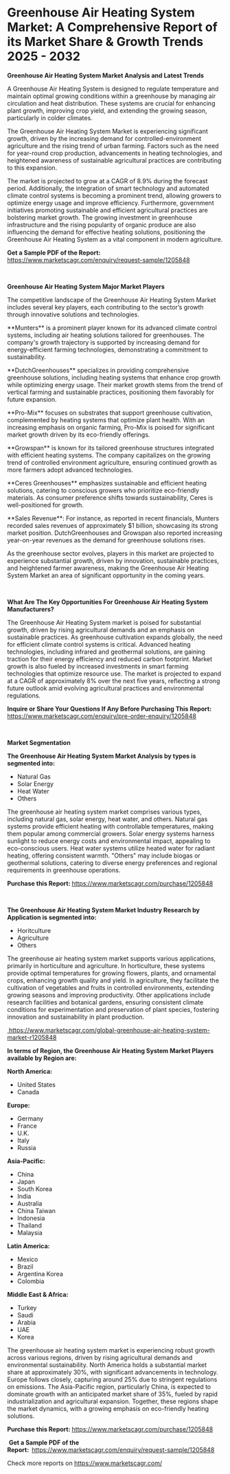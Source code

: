 <p><h1>Greenhouse Air Heating System Market: A Comprehensive Report of its Market Share & Growth Trends 2025 - 2032</h1></p><p><strong>Greenhouse Air Heating System Market Analysis and Latest Trends</strong></p>
<p><p>A Greenhouse Air Heating System is designed to regulate temperature and maintain optimal growing conditions within a greenhouse by managing air circulation and heat distribution. These systems are crucial for enhancing plant growth, improving crop yield, and extending the growing season, particularly in colder climates. </p><p>The Greenhouse Air Heating System Market is experiencing significant growth, driven by the increasing demand for controlled-environment agriculture and the rising trend of urban farming. Factors such as the need for year-round crop production, advancements in heating technologies, and heightened awareness of sustainable agricultural practices are contributing to this expansion. </p><p>The market is projected to grow at a CAGR of 8.9% during the forecast period. Additionally, the integration of smart technology and automated climate control systems is becoming a prominent trend, allowing growers to optimize energy usage and improve efficiency. Furthermore, government initiatives promoting sustainable and efficient agricultural practices are bolstering market growth. The growing investment in greenhouse infrastructure and the rising popularity of organic produce are also influencing the demand for effective heating solutions, positioning the Greenhouse Air Heating System as a vital component in modern agriculture.</p></p>
<p><strong>Get a Sample PDF of the Report:&nbsp;</strong> <a href="https://www.marketscagr.com/enquiry/request-sample/1205848?utm_campaign=2483&utm_medium=2&utm_source=Github&utm_content=ia&utm_term=12042025&utm_id=greenhouse-air-heating-system">https://www.marketscagr.com/enquiry/request-sample/1205848</a></p>
<p>&nbsp;</p>
<p><strong>Greenhouse Air Heating System Major Market Players</strong></p>
<p><p>The competitive landscape of the Greenhouse Air Heating System Market includes several key players, each contributing to the sector’s growth through innovative solutions and technologies. </p><p>**Munters** is a prominent player known for its advanced climate control systems, including air heating solutions tailored for greenhouses. The company's growth trajectory is supported by increasing demand for energy-efficient farming technologies, demonstrating a commitment to sustainability.</p><p>**DutchGreenhouses** specializes in providing comprehensive greenhouse solutions, including heating systems that enhance crop growth while optimizing energy usage. Their market growth stems from the trend of vertical farming and sustainable practices, positioning them favorably for future expansion.</p><p>**Pro-Mix** focuses on substrates that support greenhouse cultivation, complemented by heating systems that optimize plant health. With an increasing emphasis on organic farming, Pro-Mix is poised for significant market growth driven by its eco-friendly offerings.</p><p>**Growspan** is known for its tailored greenhouse structures integrated with efficient heating systems. The company capitalizes on the growing trend of controlled environment agriculture, ensuring continued growth as more farmers adopt advanced technologies.</p><p>**Ceres Greenhouses** emphasizes sustainable and efficient heating solutions, catering to conscious growers who prioritize eco-friendly materials. As consumer preference shifts towards sustainability, Ceres is well-positioned for growth.</p><p>**Sales Revenue**: For instance, as reported in recent financials, Munters recorded sales revenues of approximately $1 billion, showcasing its strong market position. DutchGreenhouses and Growspan also reported increasing year-on-year revenues as the demand for greenhouse solutions rises.</p><p>As the greenhouse sector evolves, players in this market are projected to experience substantial growth, driven by innovation, sustainable practices, and heightened farmer awareness, making the Greenhouse Air Heating System Market an area of significant opportunity in the coming years.</p></p>
<p>&nbsp;</p>
<p><strong>What Are The Key Opportunities For Greenhouse Air Heating System Manufacturers?</strong></p>
<p><p>The Greenhouse Air Heating System market is poised for substantial growth, driven by rising agricultural demands and an emphasis on sustainable practices. As greenhouse cultivation expands globally, the need for efficient climate control systems is critical. Advanced heating technologies, including infrared and geothermal solutions, are gaining traction for their energy efficiency and reduced carbon footprint. Market growth is also fueled by increased investments in smart farming technologies that optimize resource use. The market is projected to expand at a CAGR of approximately 8% over the next five years, reflecting a strong future outlook amid evolving agricultural practices and environmental regulations.</p></p>
<p><strong>Inquire or Share Your Questions If Any Before Purchasing This Report:</strong> <a href="https://www.marketscagr.com/enquiry/pre-order-enquiry/1205848?utm_campaign=2483&utm_medium=2&utm_source=Github&utm_content=ia&utm_term=12042025&utm_id=greenhouse-air-heating-system">https://www.marketscagr.com/enquiry/pre-order-enquiry/1205848</a></p>
<p>&nbsp;</p>
<p><strong>Market Segmentation</strong></p>
<p><strong>The Greenhouse Air Heating System Market Analysis by types is segmented into:</strong></p>
<p><ul><li>Natural Gas</li><li>Solar Energy</li><li>Heat Water</li><li>Others</li></ul></p>
<p><p>The greenhouse air heating system market comprises various types, including natural gas, solar energy, heat water, and others. Natural gas systems provide efficient heating with controllable temperatures, making them popular among commercial growers. Solar energy systems harness sunlight to reduce energy costs and environmental impact, appealing to eco-conscious users. Heat water systems utilize heated water for radiant heating, offering consistent warmth. "Others" may include biogas or geothermal solutions, catering to diverse energy preferences and regional requirements in greenhouse operations.</p></p>
<p><strong>Purchase this Report:&nbsp;</strong><a href="https://www.marketscagr.com/purchase/1205848?utm_campaign=2483&utm_medium=2&utm_source=Github&utm_content=ia&utm_term=12042025&utm_id=greenhouse-air-heating-system">https://www.marketscagr.com/purchase/1205848</a></p>
<p>&nbsp;</p>
<p><strong>The Greenhouse Air Heating System Market Industry Research by Application is segmented into:</strong></p>
<p><ul><li>Horitculture</li><li>Agriculture</li><li>Others</li></ul></p>
<p><p>The greenhouse air heating system market supports various applications, primarily in horticulture and agriculture. In horticulture, these systems provide optimal temperatures for growing flowers, plants, and ornamental crops, enhancing growth quality and yield. In agriculture, they facilitate the cultivation of vegetables and fruits in controlled environments, extending growing seasons and improving productivity. Other applications include research facilities and botanical gardens, ensuring consistent climate conditions for experimentation and preservation of plant species, fostering innovation and sustainability in plant production.</p></p>
<p><a href="https://www.marketscagr.com/global-greenhouse-air-heating-system-market-r1205848?utm_campaign=2483&utm_medium=2&utm_source=Github&utm_content=ia&utm_term=12042025&utm_id=greenhouse-air-heating-system">&nbsp;https://www.marketscagr.com/global-greenhouse-air-heating-system-market-r1205848</a></p>
<p><strong>In terms of Region, the Greenhouse Air Heating System Market Players available by Region are:</strong></p>
<p>
    <p> <strong> North America: </strong>
        <ul>
            <li>United States</li>
            <li>Canada</li>
        </ul>
        </p> 
    <p> <strong> Europe: </strong>
        <ul>
            <li>Germany</li>
            <li>France</li>
            <li>U.K.</li>
            <li>Italy</li>
            <li>Russia</li>
        </ul>
        </p> 
    <p> <strong> Asia-Pacific: </strong>
        <ul>
            <li>China</li>
            <li>Japan</li>
            <li>South Korea</li>
            <li>India</li>
            <li>Australia</li>
            <li>China Taiwan</li>
            <li>Indonesia</li>
            <li>Thailand</li>
            <li>Malaysia</li>
        </ul>
        </p> 
    <p> <strong> Latin America: </strong>
        <ul>
            <li>Mexico</li>
            <li>Brazil</li>
            <li>Argentina Korea</li>
            <li>Colombia</li>
        </ul>
        </p> 
    <p> <strong> Middle East & Africa: </strong>
        <ul>
            <li>Turkey</li>
            <li>Saudi</li>
            <li>Arabia</li>
            <li>UAE</li>
            <li>Korea</li>
        </ul>
    </p>
    </p>
<p><p>The greenhouse air heating system market is experiencing robust growth across various regions, driven by rising agricultural demands and environmental sustainability. North America holds a substantial market share at approximately 30%, with significant advancements in technology. Europe follows closely, capturing around 25% due to stringent regulations on emissions. The Asia-Pacific region, particularly China, is expected to dominate growth with an anticipated market share of 35%, fueled by rapid industrialization and agricultural expansion. Together, these regions shape the market dynamics, with a growing emphasis on eco-friendly heating solutions.</p></p>
<p><strong>Purchase this Report: </strong><a href="https://www.marketscagr.com/purchase/1205848?utm_campaign=2483&utm_medium=2&utm_source=Github&utm_content=ia&utm_term=12042025&utm_id=greenhouse-air-heating-system">https://www.marketscagr.com/purchase/1205848</a></p>
<p>&nbsp;<strong>Get a Sample PDF of the Report:&nbsp;&nbsp;</strong><a href="https://www.marketscagr.com/enquiry/request-sample/1205848?utm_campaign=2483&utm_medium=2&utm_source=Github&utm_content=ia&utm_term=12042025&utm_id=greenhouse-air-heating-system">https://www.marketscagr.com/enquiry/request-sample/1205848</a></p>
<p><strong></strong></p>
<p>Check more reports on <a href="https://www.marketscagr.com/?utm_campaign=2483&utm_medium=2&utm_source=Github&utm_content=ia&utm_term=12042025&utm_id=greenhouse-air-heating-system">https://www.marketscagr.com/</a></p>